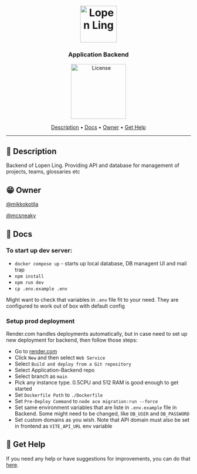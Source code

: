 <h1 align="center">
  <br>
  <a href="https://github.com/lopenling"><img src="https://avatars.githubusercontent.com/u/124766713" alt="Lopen Ling" width="100"></a>
  <br>
</h1>

<h3 align="center">Application Backend</h3>

<p align="center">

  <a href="https://mirrors.creativecommons.org/presskit/buttons/88x31/png/by-sa.png">
    <img width=150px src="https://upload.wikimedia.org/wikipedia/commons/thumb/1/12/Cc-by-nc-sa_icon.svg/1280px-Cc-by-nc-sa_icon.svg.png" alt="License">
  </a>
</p>

<p align="center">
  <a href="#floppy_disk-description">Description</a> •
  <a href="#closed_book-docs">Docs</a> •
  <a href="#grin-owner">Owner</a> •
  <a href="#speech_balloon-get-help">Get Help</a>
</p>
<hr>

## :floppy_disk: Description

Backend of Lopen Ling. Providing API and database for management of projects, teams, glossaries etc

## :grin: Owner

[@mikkokotila](https://github.com/mikkokotila)

[@mcsneaky](https://github.com/mcsneaky)

## :closed_book: Docs

### To start up dev server:
- `docker compose up` - starts up local database, DB managent UI and mail trap
- `npm install`
- `npm run dev`
- `cp .env.example .env`

Might want to check that variables in `.env` file fit to your need. 
They are configured to work out of box with default config

### Setup prod deployment

Render.com handles deployments automatically, but in case need to set up new deployment for backend, then follow those steps:

- Go to [render.com](https://dashboard.render.com/project/prj-cos1lf7sc6pc73dvehg0)
- Click `New` and then select `Web Service`
- Select `Build and deploy from a Git repository`
- Select Application-Backend repo
- Select branch as `main`
- Pick any instance type. 0.5CPU and 512 RAM is good enough to get started
- Set `Dockerfile Path` to `./Dockerfile`
- Set `Pre-Deploy Command` to `node ace migration:run --force`
- Set same environment variables that are liste in `.env.example` file in Backend. Some might need to be changed, like `DB_USER` and `DB_PASSWORD`
- Set custom domains as you wish. Note that API domain must also be set in frontend as `VITE_API_URL` env variable

## :speech_balloon: Get Help

If you need any help or have suggestions for improvements, you can do that [here](issues/new).
